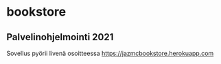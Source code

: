 # bookstore
Palvelinohjelmointi 2021
-------

Sovellus pyörii livenä osoitteessa https://jazmcbookstore.herokuapp.com
